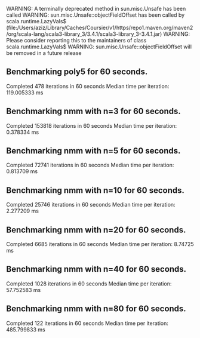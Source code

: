 WARNING: A terminally deprecated method in sun.misc.Unsafe has been called
WARNING: sun.misc.Unsafe::objectFieldOffset has been called by scala.runtime.LazyVals$ (file:/Users/aziz/Library/Caches/Coursier/v1/https/repo1.maven.org/maven2/org/scala-lang/scala3-library_3/3.4.1/scala3-library_3-3.4.1.jar)
WARNING: Please consider reporting this to the maintainers of class scala.runtime.LazyVals$
WARNING: sun.misc.Unsafe::objectFieldOffset will be removed in a future release
## Benchmarking poly5 for 60 seconds.
Completed 478 iterations in 60 seconds
Median time per iteration: 119.005333 ms
## Benchmarking nmm with n=3 for 60 seconds.
Completed 153818 iterations in 60 seconds
Median time per iteration: 0.378334 ms
## Benchmarking nmm with n=5 for 60 seconds.
Completed 72741 iterations in 60 seconds
Median time per iteration: 0.813709 ms
## Benchmarking nmm with n=10 for 60 seconds.
Completed 25746 iterations in 60 seconds
Median time per iteration: 2.277209 ms
## Benchmarking nmm with n=20 for 60 seconds.
Completed 6685 iterations in 60 seconds
Median time per iteration: 8.74725 ms
## Benchmarking nmm with n=40 for 60 seconds.
Completed 1028 iterations in 60 seconds
Median time per iteration: 57.752583 ms
## Benchmarking nmm with n=80 for 60 seconds.
Completed 122 iterations in 60 seconds
Median time per iteration: 485.799833 ms
